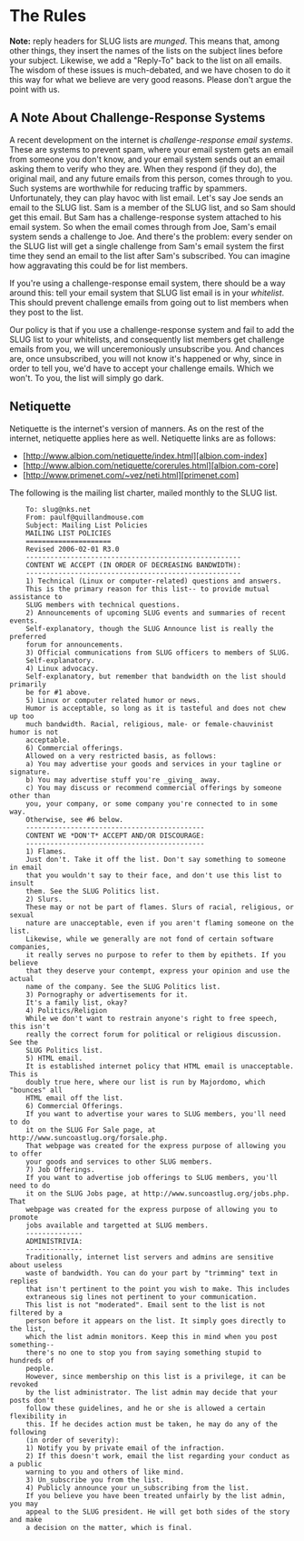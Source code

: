 <a name="top"></a>
# The Rules


**Note:** reply headers for SLUG lists are *munged*. This means
that, among other things, they insert the names of the lists on
the subject lines before your subject. Likewise, we add a
"Reply-To" back to the list on all emails. The wisdom of these
issues is much-debated, and we have chosen to do it this way for
what we believe are very good reasons. Please don't argue the point
with us.


<a name="challenge-response"></a>
## A Note About Challenge-Response Systems

A recent development on the internet is
*challenge-response email systems*. These are systems to prevent
spam, where your email system gets an email from someone you don't
know, and your email system sends out an email asking them to
verify who they are. When they respond (if they do), the original
mail, and any future emails from this person, comes through to you.
Such systems are worthwhile for reducing traffic by spammers.
Unfortunately, they can play havoc with list email.
Let's say Joe sends an email to the SLUG list. Sam is a member of
the SLUG list, and so Sam should get this email. But Sam has a
challenge-response system attached to his email system. So when the
email comes through from Joe, Sam's email system sends a challenge
to Joe. And there's the problem: every sender on the SLUG list will
get a single challenge from Sam's email system the first time they
send an email to the list after Sam's subscribed. You can imagine
how aggravating this could be for list members.

If you're using a challenge-response email system, there should be
a way around this: tell your email system that SLUG list email is
in your *whitelist*. This should prevent challenge emails from
going out to list members when they post to the list.

Our policy is that if you use a challenge-response system and fail
to add the SLUG list to your whitelists, and consequently list
members get challenge emails from you, we will unceremoniously
unsubscribe you. And chances are, once unsubscribed, you will not
know it's happened or why, since in order to tell you, we'd have to
accept your challenge emails. Which we won't. To you, the list will
simply go dark.


<a name="netiquette"></a>
## Netiquette

Netiquette is the internet's version of manners. As on the rest of
the internet, netiquette applies here as well. Netiquette links are
as follows:

-   [http://www.albion.com/netiquette/index.html][albion.com-index]
-   [http://www.albion.com/netiquette/corerules.html][albion.com-core]
-   [http://www.primenet.com/~vez/neti.html][primenet.com]

The following is the mailing list charter, mailed monthly to the
SLUG list.

```
    To: slug@nks.net
    From: paulf@quillandmouse.com
    Subject: Mailing List Policies
    MAILING LIST POLICIES
    =====================
    Revised 2006-02-01 R3.0
    -----------------------------------------------------
    CONTENT WE ACCEPT (IN ORDER OF DECREASING BANDWIDTH):
    -----------------------------------------------------
    1) Technical (Linux or computer-related) questions and answers.
    This is the primary reason for this list-- to provide mutual assistance to
    SLUG members with technical questions.
    2) Announcements of upcoming SLUG events and summaries of recent events.
    Self-explanatory, though the SLUG Announce list is really the preferred
    forum for announcements.
    3) Official communications from SLUG officers to members of SLUG.
    Self-explanatory.
    4) Linux advocacy.
    Self-explanatory, but remember that bandwidth on the list should primarily
    be for #1 above.
    5) Linux or computer related humor or news.
    Humor is acceptable, so long as it is tasteful and does not chew up too
    much bandwidth. Racial, religious, male- or female-chauvinist humor is not
    acceptable.
    6) Commercial offerings.
    Allowed on a very restricted basis, as follows:
    a) You may advertise your goods and services in your tagline or signature.
    b) You may advertise stuff you're _giving_ away.
    c) You may discuss or recommend commercial offerings by someone other than
    you, your company, or some company you're connected to in some way.
    Otherwise, see #6 below.
    --------------------------------------------
    CONTENT WE *DON'T* ACCEPT AND/OR DISCOURAGE:
    --------------------------------------------
    1) Flames.
    Just don't. Take it off the list. Don't say something to someone in email
    that you wouldn't say to their face, and don't use this list to insult
    them. See the SLUG Politics list.
    2) Slurs.
    These may or not be part of flames. Slurs of racial, religious, or sexual
    nature are unacceptable, even if you aren't flaming someone on the list.
    Likewise, while we generally are not fond of certain software companies,
    it really serves no purpose to refer to them by epithets. If you believe
    that they deserve your contempt, express your opinion and use the actual
    name of the company. See the SLUG Politics list.
    3) Pornography or advertisements for it.
    It's a family list, okay?
    4) Politics/Religion
    While we don't want to restrain anyone's right to free speech, this isn't
    really the correct forum for political or religious discussion. See the
    SLUG Politics list.
    5) HTML email.
    It is established internet policy that HTML email is unacceptable. This is
    doubly true here, where our list is run by Majordomo, which "bounces" all
    HTML email off the list.
    6) Commercial Offerings.
    If you want to advertise your wares to SLUG members, you'll need to do
    it on the SLUG For Sale page, at http://www.suncoastlug.org/forsale.php.
    That webpage was created for the express purpose of allowing you to offer
    your goods and services to other SLUG members.
    7) Job Offerings.
    If you want to advertise job offerings to SLUG members, you'll need to do
    it on the SLUG Jobs page, at http://www.suncoastlug.org/jobs.php. That
    webpage was created for the express purpose of allowing you to promote
    jobs available and targetted at SLUG members.
    --------------
    ADMINISTRIVIA:
    --------------
    Traditionally, internet list servers and admins are sensitive about useless
    waste of bandwidth. You can do your part by "trimming" text in replies
    that isn't pertinent to the point you wish to make. This includes
    extraneous sig lines not pertinent to your communication.
    This list is not "moderated". Email sent to the list is not filtered by a
    person before it appears on the list. It simply goes directly to the list,
    which the list admin monitors. Keep this in mind when you post something--
    there's no one to stop you from saying something stupid to hundreds of
    people.
    However, since membership on this list is a privilege, it can be revoked
    by the list administrator. The list admin may decide that your posts don't
    follow these guidelines, and he or she is allowed a certain flexibility in
    this. If he decides action must be taken, he may do any of the following
    (in order of severity):
    1) Notify you by private email of the infraction.
    2) If this doesn't work, email the list regarding your conduct as a public
    warning to you and others of like mind.
    3) Un_subscribe you from the list.
    4) Publicly announce your un_subscribing from the list.
    If you believe you have been treated unfairly by the list admin, you may
    appeal to the SLUG president. He will get both sides of the story and make
    a decision on the matter, which is final.
```

[albion.com-index]: http://www.albion.com/netiquette/index.html
[albion.com-core]: http://www.albion.com/netiquette/corerules.html
[primenet.com]: http://www.primenet.com/~vez/neti.html